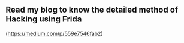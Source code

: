 ## Read my blog to know the detailed method of Hacking using Frida

(https://medium.com/p/559e7546fab2)


